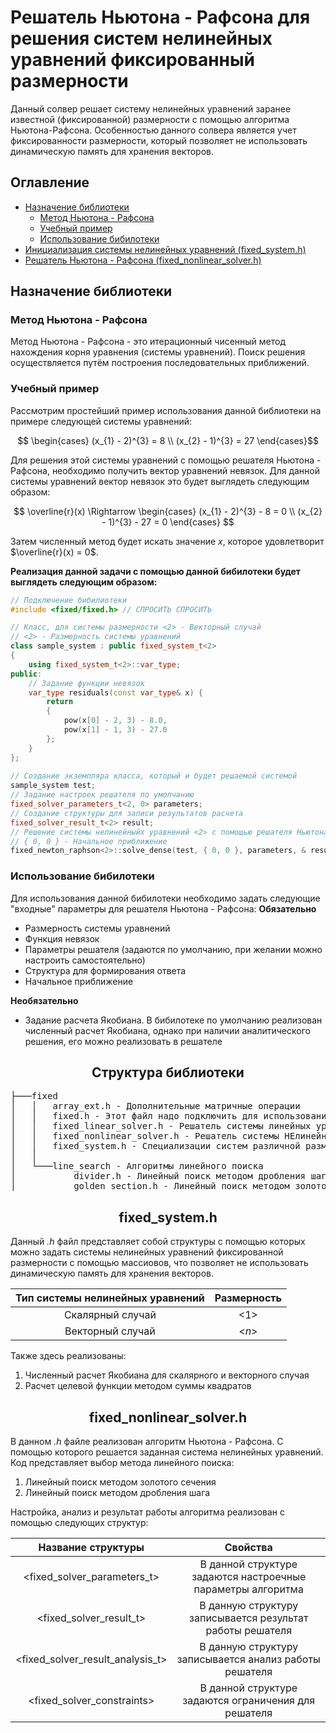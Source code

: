 # Решатель Ньютона - Рафсона для решения систем нелинейных уравнений фиксированный размерности

Данный солвер решает систему нелинейных уравнений заранее известной (фиксированной) размерности с помощью алгоритма Ньютона-Рафсона.
Особенностью данного солвера является учет фиксированности размерности, который позволяет не использовать динамическую память для хранения векторов.

## Оглавление
* [Назначение библиотеки](#Назначение-библиотеки)
  * [Метод Ньютона - Рафсона](#Метод-Ньютона---Рафсона)
  * [Учебный пример](#Учебный-пример)
  * [Использование бибилотеки](#Использование-бибилотеки)
* [Инициализация системы нелинейных уравнений (fixed_system.h)](#fixed_system.h)
* [Решатель Ньютона - Рафсона (fixed_nonlinear_solver.h)](#fixed_nonlinear_solver.h)


## Назначение библиотеки

### Метод Ньютона - Рафсона

Метод Ньютона - Рафсона - это итерационный чисенный метод нахождения корня уравнения (системы уравнений). Поиск решения осуществляется путём построения последовательных приближений.

### Учебный пример

Рассмотрим простейший пример использования данной библиотеки на примере следующей системы уравнений: 

```math
  \begin{cases}
    (x_{1} - 2)^{3} = 8 \\ (x_{2} - 1)^{3} = 27
  \end{cases}
```
Для решения этой системы уравнений с помощью решателя Ньютона - Рафсона, необходимо получить вектор уравнений невязок. Для данной системы уравнений вектор невязок это будет выглядеть следующим образом:
```math
  \overline{r}(x)
  \Rightarrow 
  \begin{cases}
    (x_{1} - 2)^{3} - 8 = 0 \\ (x_{2} - 1)^{3} - 27 = 0
  \end{cases} 
```
Затем численный метод будет искать значение $x$, которое удовлетворит $\overline{r}(x) = 0$.

**Реализация данной задачи с помощью данной бибилотеки будет выглядеть следующим образом:**

```C++
// Подключение бибилиотеки
#include <fixed/fixed.h> // СПРОСИТЬ СПРОСИТЬ

// Класс, для системы размерности <2> - Векторный случай
// <2> - Размерность системы уравнений
class sample_system : public fixed_system_t<2>
{
    using fixed_system_t<2>::var_type;
public:
    // Задание функции невязок
    var_type residuals(const var_type& x) {
        return
        {
            pow(x[0] - 2, 3) - 8.0,
            pow(x[1] - 1, 3) - 27.0
        };
    }
};
   
// Создание экземпляра класса, который и будет решаемой системой
sample_system test;
// Задание настроек решателя по умолчанию
fixed_solver_parameters_t<2, 0> parameters;
// Создание структуры для записи результатов расчета
fixed_solver_result_t<2> result;
// Решение системы нелинейныйх уравнений <2> с помощью решателя Ньютона - Рафсона
// { 0, 0 } - Начальное приближение
fixed_newton_raphson<2>::solve_dense(test, { 0, 0 }, parameters, & result);
```
### Использование бибилотеки

Для использования данной бибилотеки необходимо задать следующие "входные" параметры для решателя Ньютона - Рафсона:
**Обязательно**
* Размерность системы уравнений 
* Функция невязок
* Параметры решателя (задаются по умолчанию, при желании можно настроить самостоятельно)
* Структура для формирования ответа
* Начальное приближение

**Необязательно**
* Задание расчета Якобиана. В бибилотеке по умолчанию реализован численный расчет Якобиана, однако при наличии аналитического решения, его можно реализовать в решателе

<div align="center">
</center><h2>Структура библиотеки</h2></center>
</div>

<pre>
├───fixed
│   │   array_ext.h - Дополнительные матричные операции
│   │   fixed.h - Этот файл надо подключить для использований функций библиотеки
│   │   fixed_linear_solver.h - Решатель системы линейных уравнений
│   │   fixed_nonlinear_solver.h - Решатель системы НЕлинейных уравнений
│   │   fixed_system.h - Специализации систем различной размерности
│   │
│   └───line_search - Алгоритмы линейного поиска
│           divider.h - Линейный поиск методом дробления шага
│           golden_section.h - Линейный поиск методом золотого сечения
</pre>

<div align="center">
</center><h2>fixed_system.h</h2></center>
</div>

Данный *.h* файл представляет собой структуры с помощью которых можно задать системы нелинейных уравнений фиксированной размерности с помощью массиовов, что позволяет не использовать динамическую память для хранения векторов.

<div align="center">
  
|Тип системы нелинейных уравнений|Размерность|
|:----:|:----------:|
|Скалярный случай|<1>|
|Векторный случай|<*n*>|

</div>

Также здесь реализованы:
1. Численный расчет Якобиана для скалярного и векторного случая 
2. Расчет целевой функции методом суммы квадратов 

<div align="center">
</center><h2>fixed_nonlinear_solver.h</h2></center>
</div>

В данном *.h* файле реализован алгоритм Ньютона - Рафсона. С помощью которого решается заданная система нелинейных уравнений. Код представляет выбор метода линейного поиска:
1. Линейный поиск методом золотого сечения 
2. Линейный поиск методом дробления шага 

Настройка, анализ и результат работы алгоритма реализован с помощью следующих структур:

<div align="center">
  
|Название структуры|Свойства|
|:----:|:----------:|
|<fixed_solver_parameters_t>|В данной структуре задаются настроечные параметры алгоритма|
|<fixed_solver_result_t>|В данную структуру записывается результат работы решателя|
|<fixed_solver_result_analysis_t>|В данную структуру записывается анализ работы решателя|
|<fixed_solver_constraints>|В данной структуре задаются ограничения для решателя|

</div>

